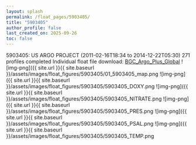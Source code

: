 ```yaml
---
layout: splash
permalink: /float_pages/5903405/
title: "5903405"
author_profile: false
last_created_on: 2025-09-26
toc: false
---
```

 
5903405: US ARGO PROJECT (2011-02-16T18:34 to 2014-12-22T05:30)
271 profiles completed
Individual float file download: [BGC_Argo_Plus_Global](https://ftp.soest.hawaii.edu/bgc_argo_plus/Individual_Floats/outliers_removed/5903405_Sprof_processed.nc)
![img-png]({{ site.url }}{{ site.baseurl }}/assets/images/float_figures/5903405/01_5903405_map.png
![img-png]({{ site.url }}{{ site.baseurl }}/assets/images/float_figures/5903405/5903405_DOXY.png
![img-png]({{ site.url }}{{ site.baseurl }}/assets/images/float_figures/5903405/5903405_NITRATE.png
![img-png]({{ site.url }}{{ site.baseurl }}/assets/images/float_figures/5903405/5903405_PRES.png
![img-png]({{ site.url }}{{ site.baseurl }}/assets/images/float_figures/5903405/5903405_PSAL.png
![img-png]({{ site.url }}{{ site.baseurl }}/assets/images/float_figures/5903405/5903405_TEMP.png
